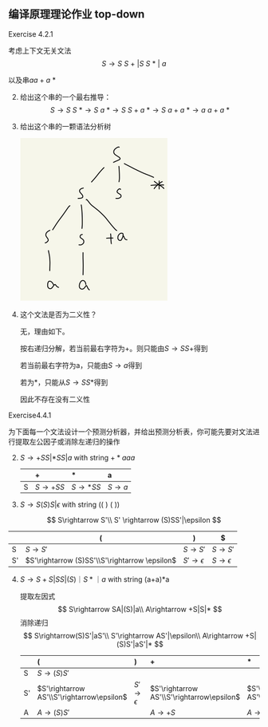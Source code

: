 ## 编译原理理论作业 top-down

Exercise 4.2.1

考虑上下文无关文法
$$
S\rightarrow S\ S\ +\ |S\ S\ *\ |\ a
$$


以及串$aa+a\ *$

2. 给出这个串的一个最右推导：
   $$
   S \rightarrow S\ S\ *\rightarrow S\ a\ *\rightarrow S\ S+a\ *\rightarrow S\ a+a\ *\rightarrow a\ a+a\ *
   $$

3. 给出这个串的一颗语法分析树

   <img src="assets/编译原理理论作业 top-down/IMG_A7029F6652EF-1.jpeg" alt="IMG_A7029F6652EF-1" style="zoom:50%;" />

4. 这个文法是否为二义性？

   无，理由如下。

   按右递归分解，若当前最右字符为+。则只能由$S \rightarrow SS+$得到

   若当前最右字符为a，只能由$S \rightarrow a$得到

   若为$*$，只能从$S \rightarrow SS$*得到

   因此不存在没有二义性



Exercise4.4.1

为下面每一个文法设计一个预测分析器，并给出预测分析表，你可能先要对文法进行提取左公因子或消除左递归的操作

2. $S \rightarrow +SS|*SS|a$ with string $+*aaa$

   |      | +                 | *                  | a                |
   | ---- | ----------------- | ------------------ | ---------------- |
   | S    | $S\rightarrow+SS$ | $S\rightarrow *SS$ | $S\rightarrow a$ |

3. $S \rightarrow S(S)S|\epsilon$  with string (( ) ( ))

$$
S\rightarrow S'\\
S' \rightarrow (S)SS'|\epsilon
$$

|      | (                                              | )                        | $                       |
| ---- | ---------------------------------------------- | ------------------------ | ----------------------- |
| S    | $S\rightarrow S'$                              | $S\rightarrow S'$        | $S\rightarrow S'$       |
| S'   | $S'\rightarrow (S)SS'\\S'\rightarrow \epsilon$ | $S'\rightarrow \epsilon$ | $S\rightarrow \epsilon$ |



4. $S\rightarrow S+S|SS|(S)｜S*｜a$  with string (a+a)*a

   提取左因式
   $$
   S\rightarrow SA|(S)|a\\
   A\rightarrow +S|S|*
   $$
   消除递归
   $$
   S\rightarrow(S)S'|aS'\\
   S'\rightarrow AS'|\epsilon\\
   A\rightarrow +S|(S)S'|aS'|*
   $$

   |      | (                                          | )                       | +                                          | *                                          | a                                          | $                       |
   | ---- | ------------------------------------------ | ----------------------- | ------------------------------------------ | ------------------------------------------ | ------------------------------------------ | ----------------------- |
   | S    | $S\rightarrow(S)S'$                        |                         |                                            |                                            | $S\rightarrow aS'$                         |                         |
   | S'   | $S'\rightarrow AS'\\S'\rightarrow\epsilon$ | $S'\rightarrow\epsilon$ | $S'\rightarrow AS'\\S'\rightarrow\epsilon$ | $S'\rightarrow AS'\\S'\rightarrow\epsilon$ | $S'\rightarrow AS'\\S'\rightarrow\epsilon$ | $S'\rightarrow\epsilon$ |
   | A    | $A\rightarrow(S)S'$                        |                         | $A\rightarrow+S$                           | $A\rightarrow*$                            | $A\rightarrow aS'$                         |                         |

   